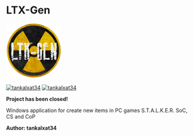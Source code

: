# LTX-Gen

<img src="logo.png" width="150px"/>

[![tankalxat34](https://img.shields.io/badge/-Группа-0069EF?logo=vk&style=for-the-badge)](https://vk.com/ltx_gen)
[![tankalxat34](https://img.shields.io/badge/-Автор-000000?logo=vk&style=for-the-badge)](https://vk.com/tankalxat34)

__Project has been closed!__

Windows application for create new items in PC games S.T.A.L.K.E.R. SoC, CS and CoP

__Author: tankalxat34__
